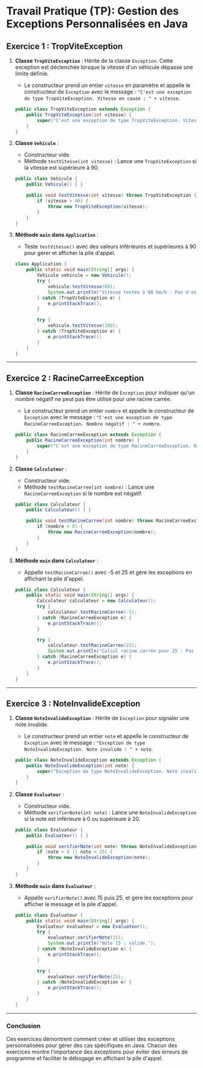 
# Travail Pratique (TP): Gestion des Exceptions Personnalisées en Java


## Exercice 1 : TropViteException

1. **Classe `TropViteException`** : Hérite de la classe `Exception`. Cette exception est déclenchée lorsque la vitesse d'un véhicule dépasse une limite définie.
   - Le constructeur prend un entier `vitesse` en paramètre et appelle le constructeur de `Exception` avec le message :
     `"C'est une exception de type TropViteException. Vitesse en cause : " + vitesse`.

   ```java
   public class TropViteException extends Exception {
       public TropViteException(int vitesse) {
           super("C'est une exception de type TropViteException. Vitesse en cause : " + vitesse);
       }
   }
   ```

2. **Classe `Vehicule`** :
   - Constructeur vide.
   - Méthode `testVitesse(int vitesse)` : Lance une `TropViteException` si la vitesse est supérieure à 90.

   ```java
   public class Vehicule {
       public Vehicule() { }

       public void testVitesse(int vitesse) throws TropViteException {
           if (vitesse > 90) {
               throw new TropViteException(vitesse);
           }
       }
   }
   ```

3. **Méthode `main` dans `Application`** :
   - Teste `testVitesse()` avec des valeurs inférieures et supérieures à 90 pour gérer et afficher la pile d'appel.

   ```java
   class Application {
       public static void main(String[] args) {
           Vehicule vehicule = new Vehicule();
           try {
               vehicule.testVitesse(80);
               System.out.println("Vitesse testée à 80 km/h : Pas d'exception.");
           } catch (TropViteException e) {
               e.printStackTrace();
           }

           try {
               vehicule.testVitesse(100);
           } catch (TropViteException e) {
               e.printStackTrace();
           }
       }
   }
   ```

---

## Exercice 2 : RacineCarreeException

1. **Classe `RacineCarreeException`** : Hérite de `Exception` pour indiquer qu'un nombre négatif ne peut pas être utilisé pour une racine carrée.
   - Le constructeur prend un entier `nombre` et appelle le constructeur de `Exception` avec le message :
     `"C'est une exception de type RacineCarreeException. Nombre négatif : " + nombre`.

   ```java
   public class RacineCarreeException extends Exception {
       public RacineCarreeException(int nombre) {
           super("C'est une exception de type RacineCarreeException. Nombre négatif : " + nombre);
       }
   }
   ```

2. **Classe `Calculateur`** :
   - Constructeur vide.
   - Méthode `testRacineCarree(int nombre)` : Lance une `RacineCarreeException` si le nombre est négatif.

   ```java
   public class Calculateur {
       public Calculateur() { }

       public void testRacineCarree(int nombre) throws RacineCarreeException {
           if (nombre < 0) {
               throw new RacineCarreeException(nombre);
           }
       }
   }
   ```

3. **Méthode `main` dans `Calculateur`** :
   - Appelle `testRacineCarree()` avec -5 et 25 et gère les exceptions en affichant la pile d'appel.

   ```java
   public class Calculateur {
       public static void main(String[] args) {
           Calculateur calculateur = new Calculateur();
           try {
               calculateur.testRacineCarree(-5);
           } catch (RacineCarreeException e) {
               e.printStackTrace();
           }

           try {
               calculateur.testRacineCarree(25);
               System.out.println("Calcul racine carrée pour 25 : Pas d'exception.");
           } catch (RacineCarreeException e) {
               e.printStackTrace();
           }
       }
   }
   ```

---

## Exercice 3 : NoteInvalideException

1. **Classe `NoteInvalideException`** : Hérite de `Exception` pour signaler une note invalide.
   - Le constructeur prend un entier `note` et appelle le constructeur de `Exception` avec le message :
     `"Exception de type NoteInvalideException. Note invalide : " + note`.

   ```java
   public class NoteInvalideException extends Exception {
       public NoteInvalideException(int note) {
           super("Exception de type NoteInvalideException. Note invalide : " + note);
       }
   }
   ```

2. **Classe `Evaluateur`** :
   - Constructeur vide.
   - Méthode `verifierNote(int note)` : Lance une `NoteInvalideException` si la note est inférieure à 0 ou supérieure à 20.

   ```java
   public class Evaluateur {
       public Evaluateur() { }

       public void verifierNote(int note) throws NoteInvalideException {
           if (note < 0 || note > 20) {
               throw new NoteInvalideException(note);
           }
       }
   }
   ```

3. **Méthode `main` dans `Evaluateur`** :
   - Appelle `verifierNote()` avec 15 puis 25, et gère les exceptions pour afficher le message et la pile d'appel.

   ```java
   public class Evaluateur {
       public static void main(String[] args) {
           Evaluateur evaluateur = new Evaluateur();
           try {
               evaluateur.verifierNote(15);
               System.out.println("Note 15 : valide.");
           } catch (NoteInvalideException e) {
               e.printStackTrace();
           }

           try {
               evaluateur.verifierNote(25);
           } catch (NoteInvalideException e) {
               e.printStackTrace();
           }
       }
   }
   ```

---

### Conclusion
Ces exercices démontrent comment créer et utiliser des exceptions personnalisées pour gérer des cas spécifiques en Java. Chacun des exercices montre l'importance des exceptions pour éviter des erreurs de programme et faciliter le débogage en affichant la pile d'appel.